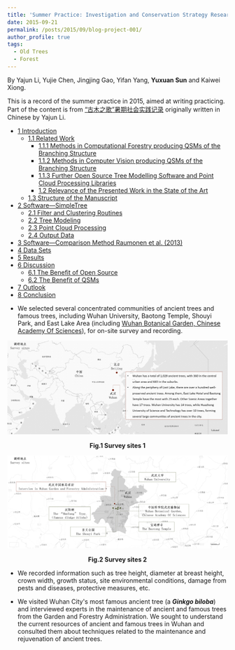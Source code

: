 ```yaml
---
title: 'Summer Practice: Investigation and Conservation Strategy Research Project of Ancient and Famous Trees in Wuhan, China'
date: 2015-09-21
permalink: /posts/2015/09/blog-project-001/
author_profile: true
tags:
  - Old Trees
  - Forest
---
```


By Yajun Li, Yujie Chen, Jingjing Gao, Yifan Yang, **Yuxuan Sun** and Kaiwei Xiong.

This is a record of the summer practice in 2015, aimed at writing practicing. Part of the content is from [“古木之歌”暑期社会实践记录](https://mp.weixin.qq.com/s/J6_QjB7GHjW-zujCMKccWg) originally written in Chinese by Yajun Li.



- [1 Introduction](#1-introduction)
  - [1.1 Related Work](#11-related-work)
    - [1.1.1 Methods in Computational Forestry producing QSMs of the Branching Structure](#111-methods-in-computational-forestry-producing-qsms-of-the-branching-structure)
    - [1.1.2 Methods in Computer Vision producing QSMs of the Branching Structure](#112-methods-in-computer-vision-producing-qsms-of-the-branching-structure)
    - [1.1.3 Further Open Source Tree Modelling Software and Point Cloud Processing Libraries](#113-further-open-source-tree-modelling-software-and-point-cloud-processing-libraries)
    - [1.2 Relevance of the Presented Work in the State of the Art](#12-relevance-of-the-presented-work-in-the-state-of-the-art)
  - [1.3 Structure of the Manuscript](#13-structure-of-the-manuscript)
- [2 Software—SimpleTree](#2-softwaresimpletree)
  - [2.1 Filter and Clustering Routines](#21-filter-and-clustering-routines)
  - [2.2 Tree Modeling](#22-tree-modeling)
  - [2.3 Point Cloud Processing](#23-point-cloud-processing)
  - [2.4 Output Data](#24-output-data)
- [3 Software—Comparison Method Raumonen et al. (2013)](#3-softwarecomparison-method-raumonen-et-al-2013)
- [4  Data Sets](#4--data-sets)
- [5 Results](#5-results)
- [6 Discussion](#6-discussion)
  - [6.1 The Benefit of Open Source](#61-the-benefit-of-open-source)
  - [6.2 The Benefit of QSMs](#62-the-benefit-of-qsms)
- [7 Outlook](#7-outlook)
- [8 Conclusion](#8-conclusion)

* We selected several concentrated communities of ancient trees and famous trees, including Wuhan University, Baotong Temple, Shouyi Park, and East Lake Area (including [Wuhan Botanical Garden, Chinese Academy Of Sciences](http://english.wbg.cas.cn/)), for on-site survey and recording.



![Fig.1](/images/blog-images/blog-project-001-figure-001.png)

<center><b>Fig.1 Survey sites 1</b></center>

![Fig.2](/images/blog-images/blog-project-001-figure-002.png)

<center><b>Fig.2 Survey sites 2</b></center>



* We recorded information such as tree height, diameter at breast height, crown width, growth status, site environmental conditions, damage from pests and diseases, protective measures, etc.

* We visited Wuhan City's most famous ancient tree (a ***Ginkgo biloba***) and interviewed experts in the maintenance of ancient and famous trees from the Garden and Forestry Administration. We sought to understand the current resources of ancient and famous trees in Wuhan and consulted them about techniques related to the maintenance and rejuvenation of ancient trees.

